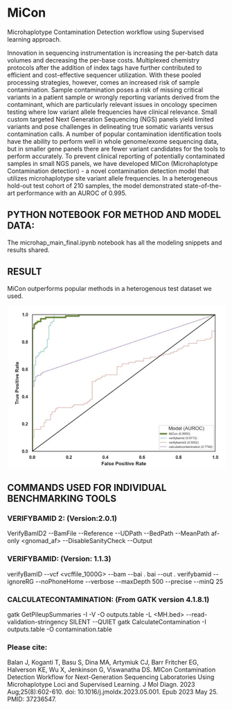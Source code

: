 # MiCon
Microhaplotype Contamination Detection workflow using Supervised learning approach.

Innovation in sequencing instrumentation is increasing the per-batch data volumes and decreasing the per-base costs. Multiplexed chemistry protocols after the addition of index tags have further contributed to efficient and cost-effective sequencer utilization. With these pooled processing strategies, however, comes an increased risk of sample contamination. Sample contamination poses a risk of missing critical variants in a patient sample or wrongly reporting variants derived from the contaminant, which are particularly relevant issues in oncology specimen testing where low variant allele frequencies have clinical relevance. Small custom targeted Next Generation Sequencing (NGS) panels yield limited variants and pose challenges in delineating true somatic variants versus contamination calls. A number of popular contamination identification tools have the ability to perform well in whole genome/exome sequencing data, but in smaller gene panels there are fewer variant candidates for the tools to perform accurately. To prevent clinical reporting of potentially contaminated samples in small NGS panels, we have developed MICon (Microhaplotype Contamination detection) - a novel contamination detection model that utilizes microhaplotype site variant allele frequencies. In a heterogeneous hold-out test cohort of 210 samples, the model demonstrated state-of-the-art performance with an AUROC of 0.995. 

## PYTHON NOTEBOOK FOR METHOD AND MODEL DATA:
The microhap_main_final.ipynb notebook has all the modeling snippets and results shared. 

## RESULT
MiCon outperforms popular methods in a heterogenous test dataset we used. 

![alt text](https://github.com/jagadhesh89/MiCon/blob/main/AUROC.jpg)

## COMMANDS USED FOR INDIVIDUAL BENCHMARKING TOOLS

### VERIFYBAMID 2: (Version:2.0.1)
VerifyBamID2 --BamFile <bamFILE>--Reference <REFERENCEfile> --UDPath <gnomadfile> --BedPath <bedfile> --MeanPath af-only <gnomad_af> --DisableSanityCheck --Output <samplename>

### VERIFYBAMID: (Version: 1.1.3)
verifyBamID --vcf <vcffile_1000G> --bam <bamfile> --bai <bamfile>. bai --out <samplename>. verifybamid --ignoreRG --noPhoneHome --verbose --maxDepth 500 --precise --minQ 25

### CALCULATECONTAMINATION: (From GATK version 4.1.8.1)
gatk GetPileupSummaries -I <bamfile> -V <vcffile> -O outputs.table -L <MH.bed> --read-validation-stringency SILENT --QUIET
gatk CalculateContamination -I outputs.table -O contamination.table


### Please cite:
Balan J, Koganti T, Basu S, Dina MA, Artymiuk CJ, Barr Fritcher EG, Halverson KE, Wu X, Jenkinson G, Viswanatha DS. MICon Contamination Detection Workflow for Next-Generation Sequencing Laboratories Using Microhaplotype Loci and Supervised Learning. J Mol Diagn. 2023 Aug;25(8):602-610. doi: 10.1016/j.jmoldx.2023.05.001. Epub 2023 May 25. PMID: 37236547.
